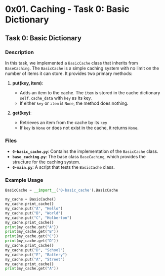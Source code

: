 # 0x01. Caching - Task 0: Basic Dictionary

## Task 0: Basic Dictionary

### Description

In this task, we implemented a `BasicCache` class that inherits from `BaseCaching`. The `BasicCache` is a simple caching system with no limit on the number of items it can store. It provides two primary methods:

1. **put(key, item)**:
   - Adds an item to the cache. The `item` is stored in the cache dictionary `self.cache_data` with `key` as its key.
   - If either `key` or `item` is `None`, the method does nothing.

2. **get(key)**:
   - Retrieves an item from the cache by its `key`
   - If `key` is `None` or does not exist in the cache, it returns `None`.

### Files

- **`0-basic_cache.py`**: Contains the implementation of the `BasicCache` class.
- **`base_caching.py`**: The base class `BaseCaching`, which provides the structure for the caching system.
- **`0-main.py`**: A script that tests the `BasicCache` class.

### Example Usage

```python
BasicCache = __import__('0-basic_cache').BasicCache

my_cache = BasicCache()
my_cache.print_cache()
my_cache.put("A", "Hello")
my_cache.put("B", "World")
my_cache.put("C", "Holberton")
my_cache.print_cache()
print(my_cache.get("A"))
print(my_cache.get("B"))
print(my_cache.get("C"))
print(my_cache.get("D"))
my_cache.print_cache()
my_cache.put("D", "School")
my_cache.put("E", "Battery")
my_cache.put("A", "Street")
my_cache.print_cache()
print(my_cache.get("A"))
```
